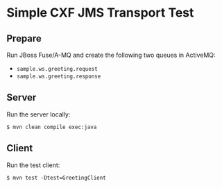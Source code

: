 # Simple CXF JMS Transport Test

## Prepare

Run JBoss Fuse/A-MQ and create the following two queues in ActiveMQ:

- `sample.ws.greeting.request`
- `sample.ws.greeting.response`

## Server

Run the server locally:

    $ mvn clean compile exec:java

## Client

Run the test client:

    $ mvn test -Dtest=GreetingClient
